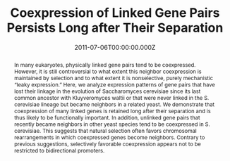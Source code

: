 ﻿---
title: "Coexpression of Linked Gene Pairs Persists Long after Their Separation"
publication_types: ["2"]
# Author notes (optional)
authors: 
  - Guang-Zhong Wang
  - Wei-Hua Chen
  - Martin J. Lercher


# Author notes (optional)
author_notes: []

publication_short: 
abstract: >-
  In many eukaryotes, physically linked gene pairs tend to be coexpressed. However, it is still controversial to what extent this neighbor coexpression is maintained by selection and to what extent it is nonselective, purely mechanistic “leaky expression.” Here, we analyze expression patterns of gene pairs that have lost their linkage in the evolution of Saccharomyces cerevisiae since its last common ancestor with Kluyveromyces waltii or that were never linked in the S. cerevisiae lineage but became neighbors in a related yeast. We demonstrate that coexpression of many linked genes is retained long after their separation and is thus likely to be functionally important. In addition, unlinked gene pairs that recently became neighbors in other yeast species tend to be coexpressed in S. cerevisiae. This suggests that natural selection often favors chromosomal rearrangements in which coexpressed genes become neighbors. Contrary to previous suggestions, selectively favorable coexpression appears not to be restricted to bidirectional promoters.

draft: false
featured: ture
tags:
  - Genome Biol Evol
slides: null
url_pdf: https://www.ncbi.nlm.nih.gov/pmc/articles/PMC3156566/pdf/evr049.pdf
image:
  caption: ""
  focal_point: ""
  preview_only: false
summary: ""
url_dataset: ""
url_project: ""
url_source: ""
url_video: ""

doi: 10.1093/gbe/evr049
publication: Genome Biol Evol
projects: []
date: 2011-07-06T00:00:00.000Z
url_slides: ""
publishDate: 2017-01-01T00:00:00.000Z
url_poster: ""
url_code: ""
---

